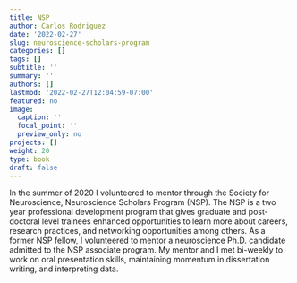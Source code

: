 ```yaml
---
title: NSP
author: Carlos Rodriguez
date: '2022-02-27'
slug: neuroscience-scholars-program
categories: []
tags: []
subtitle: ''
summary: ''
authors: []
lastmod: '2022-02-27T12:04:59-07:00'
featured: no
image:
  caption: ''
  focal_point: ''
  preview_only: no
projects: []
weight: 20
type: book
draft: false
---
```



In the summer of 2020 I volunteered to mentor through the Society for Neuroscience, Neuroscience Scholars Program (NSP). The NSP is a two year professional development program that gives graduate and post-doctoral level trainees enhanced opportunities to learn more about careers, research practices, and networking opportunities among others. As a former NSP fellow, I volunteered to mentor a neuroscience Ph.D. candidate admitted to the NSP associate program. My mentor and I met bi-weekly to work on oral presentation skills, maintaining momentum in dissertation writing, and interpreting data.
